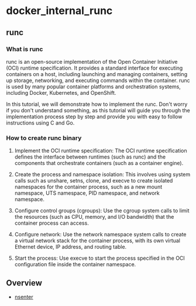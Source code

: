 # docker_internal_runc

## runc
### What is runc
runc is an open-source implementation of the Open Container Initiative (OCI) runtime specification. It provides a standard interface for executing containers on a host, including launching and managing containers, setting up storage, networking, and executing commands within the container. runc is used by many popular container platforms and orchestration systems, including Docker, Kubernetes, and OpenShift.

In this tutorial, we will demonstrate how to implement the runc. Don't worry if you don't understand something, as this tutorial will guide you through the implementation process step by step and provide you with easy to follow instructions using C and Go.

### How to create runc binary

1. Implement the OCI runtime specification: The OCI runtime specification defines the interface between runtimes (such as runc) and the components that orchestrate containers (such as a container engine).

2. Create the process and namespace isolation: This involves using system calls such as unshare, setns, clone, and execve to create isolated namespaces for the container process, such as a new mount namespace, UTS namespace, PID namespace, and network namespace.

3. Configure control groups (cgroups): Use the cgroup system calls to limit the resources (such as CPU, memory, and I/O bandwidth) that the container process can access.

4. Configure network: Use the network namespace system calls to create a virtual network stack for the container process, with its own virtual Ethernet device, IP address, and routing table.

5. Start the process: Use execve to start the process specified in the OCI configuration file inside the container namespace.

## Overview
- [nsenter](doc/nsenter.md)